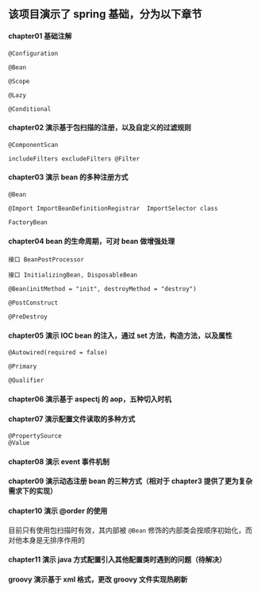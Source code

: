 

## 该项目演示了 spring 基础，分为以下章节


#### chapter01 基础注解
```
@Configuration 

@Bean

@Scope

@Lazy

@Conditional
```

#### chapter02 演示基于包扫描的注册，以及自定义的过滤规则
```
@ComponentScan 

includeFilters excludeFilters @Filter 
```
#### chapter03 演示 bean 的多种注册方式
```
@Bean

@Import ImportBeanDefinitionRegistrar  ImportSelector class 

FactoryBean
```
#### chapter04 bean 的生命周期，可对 bean 做增强处理
```
接口 BeanPostProcessor

接口 InitializingBean, DisposableBean

@Bean(initMethod = "init", destroyMethod = "destroy")

@PostConstruct

@PreDestroy
```
#### chapter05 演示 IOC bean 的注入，通过 set 方法，构造方法，以及属性
```
@Autowired(required = false)

@Primary

@Qualifier
```
#### chapter06 演示基于 aspectj 的 aop，五种切入时机

#### chapter07 演示配置文件读取的多种方式
```
@PropertySource 
@Value
```	

#### chapter08 演示 event 事件机制

#### chapter09 演示动态注册 bean 的三种方式（相对于 chapter3 提供了更为复杂需求下的实现）

#### chapter10 演示 @order 的使用

目前只有使用包扫描时有效，其内部被 `@Bean` 修饰的内部类会按顺序初始化，而对他本身是无排序作用的

#### chapter11 演示 java 方式配置引入其他配置类时遇到的问题（待解决）

#### groovy 演示基于 xml 格式，更改 groovy 文件实现热刷新


